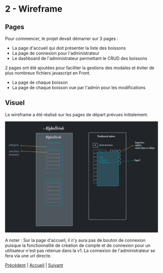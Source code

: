 # 2 - Wireframe

## Pages

Pour commencer, le projet devait démarrer sur 3 pages :

- La page d'accueil qui doit présenter la liste des boissons
- La page de connexion pour l'administrateur
- Le dashboard de l'administrateur permettant le CRUD des boissons

2 pages ont été ajoutées pour faciliter la gestions des modales et éviter de plus nombreux fichiers javascript en Front.

- La page de chaque boisson
- La page de chaque boisson vue par l'admin pour les modifications

## Visuel

Le wireframe a été réalisé sur les pages de départ prévues initialement.

![Wireframe](images/wireframe.png)

A noter : Sur la page d'accueil, il n'y aura pas de bouton de connexion puisque la fonctionnalité de création de compte et de connexion pour un utilisateur n'est pas retenue dans la v1. La connexion de l'administrateur se fera via une url directe.

[Précédent](1-Brainstorming.md) | [Accueil](0-Sommaire.md) | [Suivant](3-Use-cases.md)